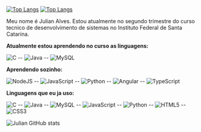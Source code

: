 [![Top Langs](https://github-readme-stats.vercel.app/api/top-langs/?username=JulianAlves006&layout=demo&theme=algolia&langs_count=7)](https://github.com/anuraghazra/github-readme-stats)                        [![Top Langs](https://github-readme-stats.vercel.app/api/top-langs/?username=JulianAlves006&layout=compact&theme=algolia&langs_count=10)](https://github.com/anuraghazra/github-readme-stats)

Meu nome é Julian Alves. Estou atualmente no segundo trimestre do curso tecnico de desenvolvimento de sistemas no Instituto Federal de Santa Catarina.

**Atualmente estou aprendendo no curso as linguagens:**

![C](https://img.shields.io/badge/c-%2300599C.svg?logo=c&logoColor=white) -- 
![Java](https://img.shields.io/badge/java-%23ED8B00.svg?logo=java&logoColor=white) -- 
![MySQL](https://img.shields.io/badge/mysql-%2300f.svg?logo=mysql&logoColor=white)


**Aprendendo sozinho:**

![NodeJS](https://img.shields.io/badge/node.js-6DA55F?logo=node.js&logoColor=white) -- 
![JavaScript](https://img.shields.io/badge/javascript-%23323330.svg?logo=javascript&logoColor=%23F7DF1E) -- 
![Python](https://img.shields.io/badge/python-3670A0?logo=python&logoColor=ffdd54) -- 
![Angular](https://img.shields.io/badge/angular-%23DD0031.svg?logo=angular&logoColor=white) -- 
![TypeScript](https://img.shields.io/badge/typescript-%23007ACC.svg?logo=typescript&logoColor=white)

**Linguagens que eu ja uso:**

![C](https://img.shields.io/badge/c-%2300599C.svg?logo=c&logoColor=white) -- 
![Java](https://img.shields.io/badge/java-%23ED8B00.svg?logo=java&logoColor=white) -- 
![MySQL](https://img.shields.io/badge/mysql-%2300f.svg?logo=mysql&logoColor=white) -- 
![JavaScript](https://img.shields.io/badge/javascript-%23323330.svg?logo=javascript&logoColor=%23F7DF1E) -- 
![Python](https://img.shields.io/badge/python-3670A0?logo=python&logoColor=ffdd54) -- 
![HTML5](https://img.shields.io/badge/html5-%23E34F26.svg?logo=html5&logoColor=white) -- 
![CSS3](https://img.shields.io/badge/css3-%231572B6.svg?logo=css3&logoColor=white) 



![Julian GitHub stats](https://github-readme-stats.vercel.app/api?username=JulianAlves006&show_icons=true&theme=algolia)
